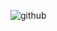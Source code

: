 ![github](https://img-blog.csdn.net/20180917231307314?watermark/2/text/aHR0cHM6Ly9ibG9nLmNzZG4ubmV0L2phY2tjaWx5/font/5a6L5L2T/fontsize/400/fill/I0JBQkFCMA==/dissolve/70)
